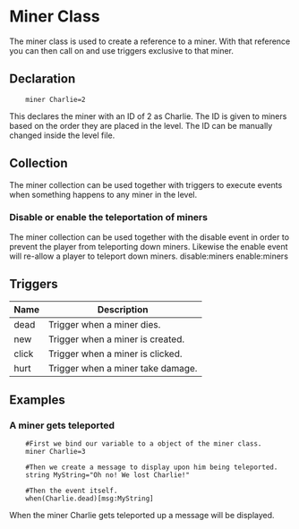 # Miner Class
The miner class is used to create a reference to a miner. With that reference you can then call on and use triggers exclusive to that miner.
## Declaration

```mms
	miner Charlie=2
```

This declares the miner with an ID of 2 as Charlie. The ID is given to miners based on the order they are placed in the level. The ID can be manually changed inside the level file.

## Collection 
The miner collection can be used together with triggers to execute events when something happens to any miner in the level.

### Disable or enable the teleportation of miners 
The miner collection can be used together with the disable event in order to prevent the player from teleporting down miners. Likewise the enable event will re-allow a player to teleport down miners.
disable:miners
enable:miners

## Triggers 

|Name|Description|
|---|---|
|dead|Trigger when a miner dies.|
|new|Trigger when a miner is created.|
|click|Trigger when a miner is clicked.|
|hurt|Trigger when a miner take damage.|

## Examples 

### A miner gets teleported 

```mms
	#First we bind our variable to a object of the miner class.
	miner Charlie=3
	
	#Then we create a message to display upon him being teleported.
	string MyString="Oh no! We lost Charlie!"

	#Then the event itself.
	when(Charlie.dead)[msg:MyString]
```

When the miner Charlie gets teleported up a message will be displayed.